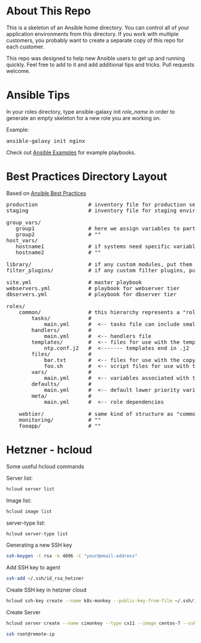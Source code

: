 # About This Repo #
This is a skeleton of an Ansible home directory. You can control all of your application environments from this directory. If you work with multiple customers, you probably want to create a separate copy of this repo for each customer.

This repo was designed to help new Ansible users to get up and running quickly. Feel free to add to it and add additional tips and tricks. Pull requests welcome.

# Ansible Tips #
In your roles directory, type ansible-galaxy init <em>role_name</em> in order to generate an empty skeleton for a new role you are working on.

Example:
<pre>
ansible-galaxy init nginx
</pre>

Check out [Ansible Examples](https://github.com/ansible/ansible-examples) for example playbooks.

# Best Practices Directory Layout #

Based on [Ansible Best Practices](https://docs.ansible.com/ansible/playbooks_best_practices.html#directory-layout)

<pre>
production                # inventory file for production servers
staging                   # inventory file for staging environment

group_vars/
   group1                 # here we assign variables to particular groups
   group2                 # ""
host_vars/
   hostname1              # if systems need specific variables, put them here
   hostname2              # ""

library/                  # if any custom modules, put them here (optional)
filter_plugins/           # if any custom filter plugins, put them here (optional)

site.yml                  # master playbook
webservers.yml            # playbook for webserver tier
dbservers.yml             # playbook for dbserver tier

roles/
    common/               # this hierarchy represents a "role"
        tasks/            #
            main.yml      #  <-- tasks file can include smaller files if warranted
        handlers/         #
            main.yml      #  <-- handlers file
        templates/        #  <-- files for use with the template resource
            ntp.conf.j2   #  <------- templates end in .j2
        files/            #
            bar.txt       #  <-- files for use with the copy resource
            foo.sh        #  <-- script files for use with the script resource
        vars/             #
            main.yml      #  <-- variables associated with this role
        defaults/         #
            main.yml      #  <-- default lower priority variables for this role
        meta/             #
            main.yml      #  <-- role dependencies

    webtier/              # same kind of structure as "common" was above, done for the webtier role
    monitoring/           # ""
    fooapp/               # ""
</pre>




# Hetzner - hcloud #

Some useful hcloud  commands

Server list: 
```bash
hcloud server list
```

Image list:
```bash
hcloud image list
```

server-type list:
```bash
hcloud server-type list
```

Generating a new SSH key
```bash
ssh-keygen -t rsa -b 4096 -C "your@email-address"
```

Add SSH key to agent 
```bash
ssh-add ~/.ssh/id_rsa_hetzner
```

Create SSH key in hetzner cloud
```bash
hcloud ssh-key create --name k8s-monkey --public-key-from-file ~/.ssh/id_rsa_hetzner.pub
```

Create Server
```bash
hcloud server create --name cimonkey --type cx11 --image centos-7 --ssh-key k8s-monkey
```


```bash
ssh root@remote-ip
```



